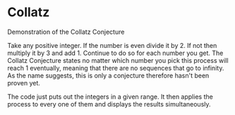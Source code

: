 # Collatz
Demonstration of the Collatz Conjecture

  Take any positive integer. If the number is even divide it by 2. If not then multiply it by 3 and add 1. Continue to do so for 
each number you get. The Collatz Conjecture states no matter which number you pick this process will reach 1 eventually, meaning 
that there are no sequences that go to infinity. As the name suggests, this is only a conjecture therefore hasn't been proven yet.

  The code just puts out the integers in a given range. It then applies the process to every one of them and displays the results 
simultaneously. 
